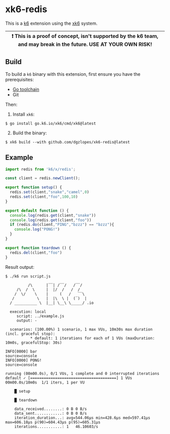 # xk6-redis

This is a [k6](https://go.k6.io/k6) extension using the [xk6](https://github.com/grafana/xk6) system.

| :exclamation: This is a proof of concept, isn't supported by the k6 team, and may break in the future. USE AT YOUR OWN RISK! |
|------|

## Build

To build a `k6` binary with this extension, first ensure you have the prerequisites:

- [Go toolchain](https://go101.org/article/go-toolchain.html)
- Git

Then:

1. Install `xk6`:
  ```shell
  $ go install go.k6.io/xk6/cmd/xk6@latest
  ```

2. Build the binary:
  ```shell
  $ xk6 build --with github.com/dgzlopes/xk6-redis@latest
  ```

## Example

```javascript
import redis from 'k6/x/redis';

const client = redis.newClient();

export function setup() {
  redis.set(client,"snake","camel",0)
  redis.set(client,"foo",100,10)
}

export default function () {
  console.log(redis.get(client,"snake"))
  console.log(redis.get(client,"foo"))
  if (redis.do(client,"PING","bzzz") == "bzzz"){
    console.log("PONG!")
  }
}

export function teardown () {
  redis.del(client,"foo")
}

```

Result output:

```
$ ./k6 run script.js

          /\      |‾‾| /‾‾/   /‾‾/   
     /\  /  \     |  |/  /   /  /    
    /  \/    \    |     (   /   ‾‾\  
   /          \   |  |\  \ |  (‾)  | 
  / __________ \  |__| \__\ \_____/ .io

  execution: local
     script: ../example.js
     output: -

  scenarios: (100.00%) 1 scenario, 1 max VUs, 10m30s max duration (incl. graceful stop):
           * default: 1 iterations for each of 1 VUs (maxDuration: 10m0s, gracefulStop: 30s)

INFO[0000] bar                                           source=console
INFO[0000] PONG!                                         source=console

running (00m00.0s), 0/1 VUs, 1 complete and 0 interrupted iterations
default ✓ [======================================] 1 VUs  00m00.0s/10m0s  1/1 iters, 1 per VU

    █ setup

    █ teardown

    data_received........: 0 B 0 B/s
    data_sent............: 0 B 0 B/s
    iteration_duration...: avg=544.06µs min=428.6µs med=597.41µs max=606.18µs p(90)=604.43µs p(95)=605.31µs
    iterations...........: 1   46.10603/s
```
